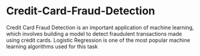 # Credit-Card-Fraud-Detection
Credit Card Fraud Detection is an important application of machine learning, which involves building a model to detect fraudulent transactions made using credit cards. Logistic Regression is one of the most popular machine learning algorithms used for this task
